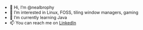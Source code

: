 - 👋 Hi, I’m @nealbrophy
- 👀 I’m interested in Linux, FOSS, tiling window managers, gaming
- 🌱 I’m currently learning Java
- 📫 You can reach me on [LinkedIn](https://www.linkedin.com/in/nealbrophy/)

<!---
nealbrophy/nealbrophy is a ✨ special ✨ repository because its `README.md` (this file) appears on your GitHub profile.
You can click the Preview link to take a look at your changes.
--->

